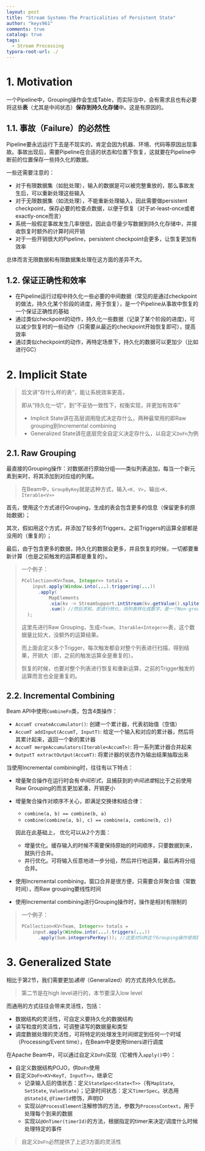 ```yaml
---
layout: post
title: "Stream Systems-The Practicalities of Persistent State"
author: "keys961"
comments: true
catalog: true
tags:
  - Stream Processing
typora-root-url: ./
---
```


# 1. Motivation

一个Pipeline中，Grouping操作会生成Table，而实际当中，会有需求且也有必要将这些**表**（尤其是中间状态）**保存到持久化存储**中。这是有原因的。

## 1.1. 事故（Failure）的必然性

Pipeline要永远运行下去是不现实的，肯定会因为机器、环境、代码等原因出现事故。事故出现后，需要Pipeline在合适的状态和位置下恢复，这就要在Pipeline中断前的位置保存一些持久化的数据。

一些还需要注意的：

- 对于有限数据集（如批处理），输入的数据是可以被完整重放的，那么事故发生后，可以重新处理这些输入
- 对于无限数据集（如流处理），不能重新处理输入，因此需要做persistent checkpoint，保存必要的检查点数据，以便于恢复（对于at-least-once或者exactly-once而言）
- 系统一般假定事故发生几率很低，因此会尽量少写数据到持久化存储中，并接收恢复时额外的计算时间开销
- 对于一些开销很大的Pipeline，persistent checkpoint会更多，让恢复更加有效率

总体而言无限数据和有限数据集处理在这方面的差异不大。

## 1.2. 保证正确性和效率

- 在Pipeline运行过程中持久化一些必要的中间数据（常见的是通过checkpoint的做法，持久化某个阶段的进度，用于恢复），是一个Pipeline从事故中恢复的一个保证正确性的基础
- 通过类似checkpoint的动作，持久化一些数据（记录了某个阶段的进度)，可以减少恢复时的一些动作（只需要从最近的checkpoint开始恢复即可），提高效率
- 通过类似checkpoint的动作，再特定场景下，持久化的数据可以更加少（比如进行GC）

# 2. Implicit State

> 后文讲“存什么样的表”，能让系统效率更高，
>
> 即从“持久化一切”，到“不妥协一致性下，权衡实现，并更加有效率”
>
> - Implicit State讲在高层调用隐式决定存什么，两种最常用的即Raw grouping到Incremental combining
> - Generalized State讲在底层完全自定义决定存什么，以自定义`DoFn`为例

## 2.1. Raw Grouping

最直接的Grouping操作：对数据进行原始分组——类似列表追加，每当一个新元素到来时，将其添加到对应组的列尾。

> 在Beam中，`GroupByKey`就是这种方式，输入`<K, V>`，输出`<K, Iterable<V>>`

首先，使用这个方式进行Grouping，生成的表会包含更多的信息（保留更多的原始数据）；

其次，假如用这个方式，并添加了较多的Triggers，之前Triggers的运算全部都是没用的（重复的）；

最后，由于包含更多的数据，持久化的数据会更多，并且恢复的时候，一切都要重新计算（也是之前触发的运算都是重复的）。

> 一个例子：
>
> ```java
> PCollection<KV<Team, Integer>> totals = 
>     input.apply(Window.into(...).triggering(...))
>     	.apply(
>     		MapElements
>     		.via(kv -> StreamSupport.intStream(kv.getValue().spliterator(), false)) //首先GroupByKey，生成<Team, Iterable<Integer>>表
>     		.sum() //然后求和，即进行转化，将列表转化成数字，是一个Non-grouping操作
> 	);
> ```
>
> 这里先进行Raw Grouping，生成`<Team, Iterable<Integer>>`表，这个数据量比较大，没额外的运算结果。
>
> 而上面会定义多个Trigger，每次触发都会对整个列表进行扫描，得到结果，开销大（即，之前的触发运算全是重复的）。
>
> 恢复的时候，也要对整个列表进行恢复和重新运算，之前的Trigger触发的运算而言也全是重复的。

## 2.2. Incremental Combining

Beam API中使用`CombineFn`类，包含4类操作：

- `AccumT createAccumulator()`: 创建一个累计器，代表初始值（空值）
- `AccumT addInput(AccumT, InputT)`: 给定一个输入和对应的累计器，然后将其累计起来，返回一个新的累计器
- `AccumT mergeAccumulators(Iterable<AccumT>)`: 将一系列累计器合并起来
- `OutputT extractOutput(AccumT)`: 将累计器的状态作为输出结果抽取出来

当使用Incremental combining时，往往有以下特点：

- 增量聚合操作在运行时会有*中间形式*，且捕获到的*中间进度*相比于之前使用Raw Grouping的而言更加紧凑，开销更小

- 增量聚合操作对顺序不关心，即满足交换律和结合律：

  - `combine(a, b) == combine(b, a)`
  - `combine(combine(a, b), c) == combine(a, combine(b, c))`

  因此在此基础上， 优化可以从2个方面：

  - 增量优化。缓存输入的时候不需要保持原始的时间顺序，只要数据到来，就执行合并。
  - 并行优化。可将输入任意地进一步分组，然后并行地运算，最后再将分组合并。

- 使用Incremental combining，窗口合并是很方便，只需要合并聚合值（常数时间），而Raw grouping要线性时间

- 使用Incremental combining进行Grouping操作时，操作是相对有限制的

> 一个例子：
>
> ```java
> PCollection<KV<Team, Integer>> totals = 
>     input.apply(Window.into(...).triggers(...))
>     	.apply(Sum.integersPerKey()); //这里对SUM这个Grouping操作使用Incremental combination
> ```

# 3. Generalized State

相比于第2节，我们需要更加*通用*（Generalized）的方式去持久化状态。

> 第二节是在high level进行的，本节要深入low level

而通用的方式往往会带来灵活性，包括：

- 数据结构的灵活性，可自定义要持久化的数据结构
- 读写粒度的灵活性，可调整读写的数据量和类型
- 调度数据处理的灵活性，可将特定的处理发生时间绑定到任何一个时域（Processing/Event time），在Beam中是使用timers进行调度

在Apache Beam中，可以通过自定义`DoFn`实现（它被传入`apply()`中）：

- 自定义数据结构POJO，供`DoFn`使用
- 自定义`DoFn<KV<KeyT, InputT>>`，继承它
  - 记录输入后的值状态：定义`StateSpec<State<T>>`（有`MapState`, `SetState`, `ValueState`）；记录时间状态：定义`TimerSpec`。状态用`@StateId`, `@TimerId`修饰，声明ID
  - 实现以`@ProcessElement`注解修饰的方法，参数为`ProcessContext`，用于处理每个到来的数据
  - 实现以`@OnTimer(timerId)`的方法，根据指定的timer来决定/调度什么时候处理特定的事件

> 自定义`DoFn`必然提供了上述3方面的灵活性